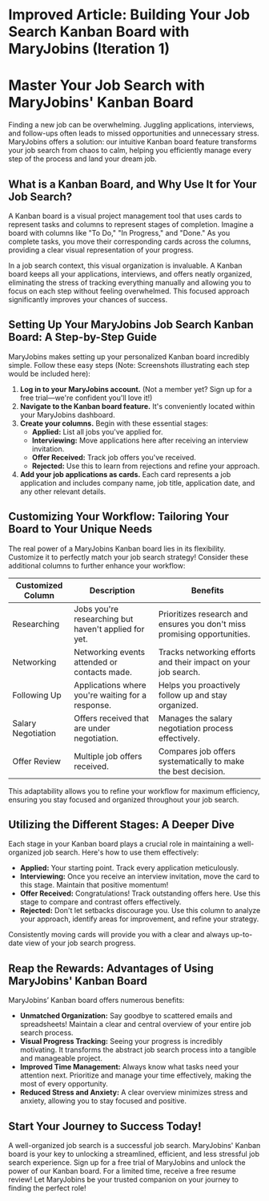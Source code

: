 # Improved Article: Building Your Job Search Kanban Board with MaryJobins (Iteration 1)

# Master Your Job Search with MaryJobins' Kanban Board

Finding a new job can be overwhelming.  Juggling applications, interviews, and follow-ups often leads to missed opportunities and unnecessary stress. MaryJobins offers a solution: our intuitive Kanban board feature transforms your job search from chaos to calm, helping you efficiently manage every step of the process and land your dream job.

## What is a Kanban Board, and Why Use It for Your Job Search?

A Kanban board is a visual project management tool that uses cards to represent tasks and columns to represent stages of completion.  Imagine a board with columns like "To Do," "In Progress," and "Done." As you complete tasks, you move their corresponding cards across the columns, providing a clear visual representation of your progress.

In a job search context, this visual organization is invaluable. A Kanban board keeps all your applications, interviews, and offers neatly organized, eliminating the stress of tracking everything manually and allowing you to focus on each step without feeling overwhelmed. This focused approach significantly improves your chances of success.

## Setting Up Your MaryJobins Job Search Kanban Board: A Step-by-Step Guide

MaryJobins makes setting up your personalized Kanban board incredibly simple. Follow these easy steps (Note:  Screenshots illustrating each step would be included here):

1. **Log in to your MaryJobins account.** (Not a member yet?  Sign up for a free trial—we're confident you'll love it!)
2. **Navigate to the Kanban board feature.**  It's conveniently located within your MaryJobins dashboard.
3. **Create your columns.** Begin with these essential stages:
    * **Applied:** List all jobs you've applied for.
    * **Interviewing:** Move applications here after receiving an interview invitation.
    * **Offer Received:**  Track job offers you've received.
    * **Rejected:** Use this to learn from rejections and refine your approach.
4. **Add your job applications as cards.** Each card represents a job application and includes company name, job title, application date, and any other relevant details.

## Customizing Your Workflow: Tailoring Your Board to Your Unique Needs

The real power of a MaryJobins Kanban board lies in its flexibility. Customize it to perfectly match your job search strategy! Consider these additional columns to further enhance your workflow:

| Customized Column       | Description                                                                    | Benefits                                                                                             |
|-------------------------|--------------------------------------------------------------------------------|------------------------------------------------------------------------------------------------------|
| Researching             | Jobs you're researching but haven't applied for yet.                          | Prioritizes research and ensures you don't miss promising opportunities.                               |
| Networking              | Networking events attended or contacts made.                                  | Tracks networking efforts and their impact on your job search.                                         |
| Following Up            | Applications where you're waiting for a response.                             | Helps you proactively follow up and stay organized.                                                    |
| Salary Negotiation      | Offers received that are under negotiation.                                    | Manages the salary negotiation process effectively.                                                   |
| Offer Review            | Multiple job offers received.                                                 | Compares job offers systematically to make the best decision.                                          |


This adaptability allows you to refine your workflow for maximum efficiency, ensuring you stay focused and organized throughout your job search.

## Utilizing the Different Stages: A Deeper Dive

Each stage in your Kanban board plays a crucial role in maintaining a well-organized job search. Here's how to use them effectively:

* **Applied:** Your starting point. Track every application meticulously.
* **Interviewing:**  Once you receive an interview invitation, move the card to this stage. Maintain that positive momentum!
* **Offer Received:** Congratulations!  Track outstanding offers here.  Use this stage to compare and contrast offers effectively.
* **Rejected:** Don't let setbacks discourage you. Use this column to analyze your approach, identify areas for improvement, and refine your strategy.

Consistently moving cards will provide you with a clear and always up-to-date view of your job search progress.

## Reap the Rewards: Advantages of Using MaryJobins' Kanban Board

MaryJobins’ Kanban board offers numerous benefits:

* **Unmatched Organization:** Say goodbye to scattered emails and spreadsheets!  Maintain a clear and central overview of your entire job search process.
* **Visual Progress Tracking:** Seeing your progress is incredibly motivating.  It transforms the abstract job search process into a tangible and manageable project.
* **Improved Time Management:**  Always know what tasks need your attention next.  Prioritize and manage your time effectively, making the most of every opportunity.
* **Reduced Stress and Anxiety:**  A clear overview minimizes stress and anxiety, allowing you to stay focused and positive.

## Start Your Journey to Success Today!

A well-organized job search is a successful job search. MaryJobins' Kanban board is your key to unlocking a streamlined, efficient, and less stressful job search experience.  Sign up for a free trial of MaryJobins and unlock the power of our Kanban board. For a limited time, receive a free resume review! Let MaryJobins be your trusted companion on your journey to finding the perfect role!